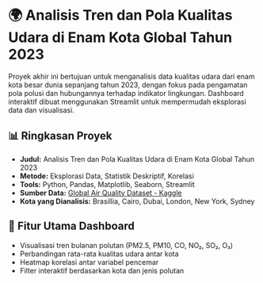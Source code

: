 # 🌍 Analisis Tren dan Pola Kualitas Udara di Enam Kota Global Tahun 2023

Proyek akhir ini bertujuan untuk menganalisis data kualitas udara dari enam kota besar dunia sepanjang tahun 2023, dengan fokus pada pengamatan pola polusi dan hubungannya terhadap indikator lingkungan. Dashboard interaktif dibuat menggunakan Streamlit untuk mempermudah eksplorasi data dan visualisasi.

## 📊 Ringkasan Proyek

- **Judul:** Analisis Tren dan Pola Kualitas Udara di Enam Kota Global Tahun 2023  
- **Metode:** Eksplorasi Data, Statistik Deskriptif, Korelasi  
- **Tools:** Python, Pandas, Matplotlib, Seaborn, Streamlit  
- **Sumber Data:** [Global Air Quality Dataset - Kaggle](https://www.kaggle.com/datasets/youssefelebiary/global-air-quality-2023-6-cities)  
- **Kota yang Dianalisis:** Brasillia, Cairo, Dubai, London, New York, Sydney  

## 🚀 Fitur Utama Dashboard

- Visualisasi tren bulanan polutan (PM2.5, PM10, CO, NO₂, SO₂, O₃)
- Perbandingan rata-rata kualitas udara antar kota
- Heatmap korelasi antar variabel pencemar
- Filter interaktif berdasarkan kota dan jenis polutan
